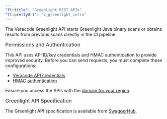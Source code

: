```yaml
---
"ft:title": "Greenlight REST APIs"
"ft:prettyUrl": "c_greenlight_intro"
---
```

The Veracode Greenlight API starts Greenlight Java binary scans or obtains results from previous scans directly in the CI pipeline. 

<p><span style="font-size: medium;">Permissions and Authentication</span></p>

This API uses API ID/key credentials and HMAC authentication to provide improved security. Before you can send requests, you must complete these configurations:

- [Veracode API credentials](https://docs.veracode.com/r/c_api_credentials3)
- [HMAC authentication](https://docs.veracode.com/r/c_enabling_hmac)

Ensure you access the APIs with the [domain for your region](https://docs.veracode.com/r/Region_Domains_for_Veracode_APIs).

<p><span style="font-size: medium;">Greenlight API Specification</span></p>

The Greenlight API specification is available from [SwaggerHub](https://app.swaggerhub.com/apis/Veracode/veracode-greenlight_api_specification/v3).